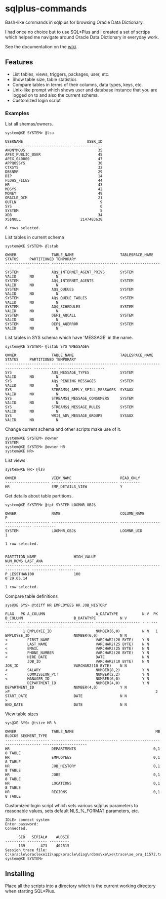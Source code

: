 # sqlplus-commands
Bash-like commands in sqlplus for browsing Oracle Data Dictionary.

I had once no choice but to use SQL*Plus and I created a set of scrtips which
helped me navigate around Oracle Data Dictionary in everyday work. 

See the documentation on the [wiki](https://github.com/trohr02/sqlplus-commands/wiki).

## Features

- List tables, views, triggers, packages, user, etc. 
- Show table size, table statistics
- Compare tables in terms of their columns, data types, keys, etc.
- Unix-like prompt which shows user and database instance that you are logged on to and also the current schema.
- Customized login script

### Examples

List all shemas/owners.
```
system@XE SYSTEM> @lsu

USERNAME                             USER_ID
------------------------------ -------------
ANONYMOUS                                 35
APEX_PUBLIC_USER                          45
APEX_040000                               47
APPQOSSYS                                 30
CTXSYS                                    32
DBSNMP                                    29
DIP                                       14
FLOWS_FILES                               44
HR                                        43
MDSYS                                     42
MONEY                                     49
ORACLE_OCM                                21
OUTLN                                      9
SYS                                        0
SYSTEM                                     5
XDB                                       34
XS$NULL                           2147483638

6 rows selected.
```

List tables in current schema
```
system@XE SYSTEM> @lstab

OWNER                TABLE_NAME                     TABLESPACE_NAME                STATUS     PARTITIONED TEMPORARY
-------------------- ------------------------------ ------------------------------ ---------- ----------- ---------
SYSTEM               AQ$_INTERNET_AGENT_PRIVS       SYSTEM                         VALID      NO          N
SYSTEM               AQ$_INTERNET_AGENTS            SYSTEM                         VALID      NO          N
SYSTEM               AQ$_QUEUES                     SYSTEM                         VALID      NO          N
SYSTEM               AQ$_QUEUE_TABLES               SYSTEM                         VALID      NO          N
SYSTEM               AQ$_SCHEDULES                  SYSTEM                         VALID      NO          N
SYSTEM               DEF$_AQCALL                    SYSTEM                         VALID      NO          N
SYSTEM               DEF$_AQERROR                   SYSTEM                         VALID      NO          N
```

List tables in SYS schema which have 'MESSAGE' in the name.
```
system@XE SYSTEM> @lstab SYS %MESSAGE%

OWNER                TABLE_NAME                     TABLESPACE_NAME                STATUS     PARTITIONED TEMPORARY
-------------------- ------------------------------ ------------------------------ ---------- ----------- ---------
SYS                  AQ$_MESSAGE_TYPES              SYSTEM                         VALID      NO          N
SYS                  AQ$_PENDING_MESSAGES           SYSTEM                         VALID      NO          N
SYS                  STREAMS$_APPLY_SPILL_MESSAGES  SYSAUX                         VALID      NO          N
SYS                  STREAMS$_MESSAGE_CONSUMERS     SYSTEM                         VALID      NO          N
SYS                  STREAMS$_MESSAGE_RULES         SYSTEM                         VALID      NO          N
SYS                  WRI$_ADV_MESSAGE_GROUPS        SYSAUX                         VALID      NO          N
```

Change current schema and other scripts make use of it.
```
system@XE SYSTEM> @owner
SYSTEM
system@XE SYSTEM> @owner HR
system@XE HR>
```

List views 
```
system@XE HR> @lsv

OWNER                VIEW_NAME                      READ_ONLY
-------------------- ------------------------------ ---------
HR                   EMP_DETAILS_VIEW               Y
```

Get details about table partitions.
```
system@XE SYSTEM> @tpt SYSTEM LOGMNR_OBJ$

OWNER                NAME                           COLUMN_NAME                             P
-------------------- ------------------------------ ------------------------------ ----------
SYSTEM               LOGMNR_OBJ$                    LOGMNR_UID                              1

1 row selected.


PARTITION_NAME                 HIGH_VALUE                                            NUM_ROWS LAST_ANA
------------------------------ -------------------------------------------------- ----------- --------
P_LESSTHAN100                  100                                                          0 29.05.14

1 row selected.
```

Compare table definitions
```
sys@XE SYS> @tdiff HR EMPLOYEES HR JOB_HISTORY

FLAG   PK A_COLUMN                       A_DATATYPE           N V  PK B_COLUMN                       B_DATATYPE           N V
----- --- ------------------------------ -------------------- - - --- ------------------------------ -------------------- - -
        1 EMPLOYEE_ID                    NUMBER(6,0)          N N   1 EMPLOYEE_ID                    NUMBER(6,0)          N N
<         FIRST_NAME                     VARCHAR2(20 BYTE)    Y N
<         LAST_NAME                      VARCHAR2(25 BYTE)    N N
<         EMAIL                          VARCHAR2(25 BYTE)    N N
<         PHONE_NUMBER                   VARCHAR2(20 BYTE)    Y N
<         HIRE_DATE                      DATE                 N N
          JOB_ID                         VARCHAR2(10 BYTE)    N N     JOB_ID                         VARCHAR2(10 BYTE)    N N
<         SALARY                         NUMBER(8,2)          Y N
<         COMMISSION_PCT                 NUMBER(2,2)          Y N
<         MANAGER_ID                     NUMBER(6,0)          Y N
          DEPARTMENT_ID                  NUMBER(4,0)          Y N     DEPARTMENT_ID                  NUMBER(4,0)          Y N
>P                                                                  2 START_DATE                     DATE                 N N
>                                                                     END_DATE                       DATE                 N N
```

View table sizes
```
sys@XE SYS> @tsize HR %

OWNER                TABLE_NAME                                     MB           BLOCKS SEGMENT_TYPE
-------------------- ------------------------------ ------------------ ---------------- --------------------
HR                   DEPARTMENTS                                   0,1                8 TABLE
HR                   EMPLOYEES                                     0,1                8 TABLE
HR                   JOB_HISTORY                                   0,1                8 TABLE
HR                   JOBS                                          0,1                8 TABLE
HR                   LOCATIONS                                     0,1                8 TABLE
HR                   REGIONS                                       0,1                8 TABLE
```

Customized login script which sets various sqlplus parameters to reasonable values, 
sets default NLS_%_FORMAT parameters, etc.
```
IDLE> connect system
Enter password:
Connected.

      SID   SERIAL#    AUDSID
--------- --------- ---------
      139       473    402515
Session trace file: C:\oracle\oraclexe112\app\oracle\diag\rdbms\xe\xe\trace\xe_ora_11572.trc
system@XE SYSTEM>
```

## Installing

Place all the scripts into a directory which is the current working directory when starting SQL*Plus.



